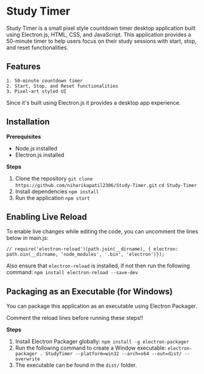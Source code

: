 # Study Timer

Study Timer is a small pixel style countdown timer desktop application built using Electron.js, HTML, CSS, and JavaScript. This application provides a 50-minute timer to help users focus on their study sessions with start, stop, and reset functionalities.

## Features
    1. 50-minute countdown timer
    2. Start, Stop, and Reset functionalities
    3. Pixel-art styled UI

Since it's built using Electron.js it provides a desktop app experience.

## Installation

**Prerequisites**
* Node.js installed
* Electron.js installed

**Steps**
1. Clone the repository
        ```git clone https://github.com/niharikapatil2306/Study-Timer.git```
        ```cd Study-Timer```
2. Install dependencies
        ```npm install```
3. Run the application
        ```npm start```

## Enabling Live Reload
To enable live changes while editing the code, you can uncomment the lines below in main.js:

```// require('electron-reload')(path.join(__dirname), { electron: path.oin(__dirname, 'node_modules', '.bin', 'electron')});```

Also ensure that ```electron-reload``` is installed, if not then run the following command: 
    ```npm install electron-reload --save-dev```

## Packaging as an Executable (for Windows)
You can package this application as an executable using Electron Packager.

Comment the reload lines before running these steps!!

**Steps**
1. Install Electron Packager globally: ```npm install -g electron-packager```
2. Run the following command to create a Window executable: ```electron-packager . StudyTimer --platform=win32 --arch=x64 --out=dist/ --overwrite```
3. The executable can be found in the ```dist/``` folder.
